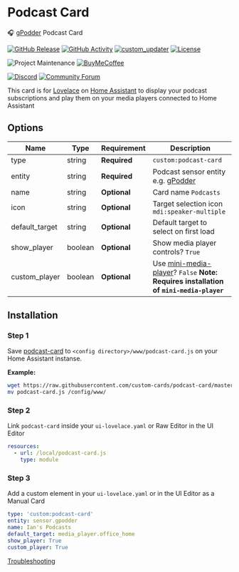 # Podcast Card
🎧 [gPodder](https://gpodder.net/) Podcast Card

[![GitHub Release][releases-shield]][releases]
[![GitHub Activity][commits-shield]][commits]
[![custom_updater][customupdaterbadge]][customupdater]
[![License][license-shield]](LICENSE.md)

![Project Maintenance][maintenance-shield]
[![BuyMeCoffee][buymecoffeebadge]][buymecoffee]

[![Discord][discord-shield]][discord]
[![Community Forum][forum-shield]][forum]

This card is for [Lovelace](https://www.home-assistant.io/lovelace) on [Home Assistant](https://www.home-assistant.io/) to display your podcast subscriptions and play them on your media players connected to Home Assistant

## Options

| Name | Type | Requirement | Description
| ---- | ---- | ------- | -----------
| type | string | **Required** | `custom:podcast-card`
| entity | string | **Required** | Podcast sensor entity e.g. [gPodder](https://github.com/custom-components/gpodder)
| name | string | **Optional** | Card name `Podcasts`
| icon | string | **Optional** | Target selection icon `mdi:speaker-multiple`
| default_target | string | **Optional** | Default target to select on first load
| show_player | boolean | **Optional** | Show media player controls? `True`
| custom_player | boolean | **Optional** | Use [mini-media-player](https://github.com/kalkih/mini-media-player)? `False` **Note: Requires installation of `mini-media-player`**

## Installation

### Step 1

Save [podcast-card](https://github.com/custom-cards/podcast-card/raw/master/dist/podcast-card.js) to `<config directory>/www/podcast-card.js` on your Home Assistant instanse.

**Example:**

```bash
wget https://raw.githubusercontent.com/custom-cards/podcast-card/master/dist/podcast-card.js
mv podcast-card.js /config/www/
```

### Step 2

Link `podcast-card` inside your `ui-lovelace.yaml` or Raw Editor in the UI Editor

```yaml
resources:
  - url: /local/podcast-card.js
    type: module
```

### Step 3

Add a custom element in your `ui-lovelace.yaml` or in the UI Editor as a Manual Card

```yaml
type: 'custom:podcast-card'
entity: sensor.gpodder
name: Ian's Podcasts
default_target: media_player.office_home
show_player: True
custom_player: True
```

[Troubleshooting](https://github.com/thomasloven/hass-config/wiki/Lovelace-Plugins)

[buymecoffee]: https://www.buymeacoffee.com/iantrich
[buymecoffeebadge]: https://img.shields.io/badge/buy%20me%20a%20coffee-donate-blue.svg?style=for-the-badge
[commits-shield]: https://img.shields.io/github/commit-activity/y/custom-cards/podcast-card.svg?style=for-the-badge
[commits]: https://github.com/custom-cards/podcast-card/commits/master
[customupdater]: https://github.com/custom-components/custom_updater
[customupdaterbadge]: https://img.shields.io/badge/custom__updater-true-success.svg?style=for-the-badge
[discord]: https://discord.gg/Qa5fW2R
[discord-shield]: https://img.shields.io/discord/330944238910963714.svg?style=for-the-badge
[forum-shield]: https://img.shields.io/badge/community-forum-brightgreen.svg?style=for-the-badge
[forum]: https://community.home-assistant.io
[license-shield]: https://img.shields.io/github/license/custom-cards/podcast-card.svg?style=for-the-badge
[maintenance-shield]: https://img.shields.io/badge/maintainer-Ian%20Richardson%20%40iantrich-blue.svg?style=for-the-badge
[releases-shield]: https://img.shields.io/github/release/custom-cards/podcast-card.svg?style=for-the-badge
[releases]: https://github.com/custom-cards/podcast-card/releases
